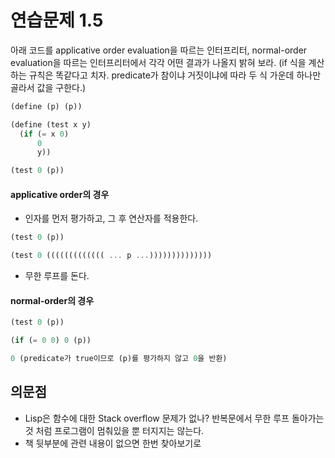 # 연습문제 1.5

아래 코드를 applicative order evaluation을 따르는 인터프리터, normal-order evaluation을 따르는 인터프리터에서 각각 어떤 결과가 나올지 밝혀 보라. (if 식을 계산하는 규칙은 똑같다고 치자. predicate가 참이냐 거짓이냐에 따라 두 식 가운데 하나만 골라서 값을 구한다.)

```scheme
(define (p) (p))

(define (test x y)
  (if (= x 0)
      0
      y))

(test 0 (p))
```

#### applicative order의 경우

- 인자를 먼저 평가하고, 그 후 연산자를 적용한다.

```scheme
(test 0 (p))

(test 0 ((((((((((((( ... p ...))))))))))))))
```

- 무한 루프를 돈다.

#### normal-order의 경우

```scheme
(test 0 (p))

(if (= 0 0) 0 (p))

0 (predicate가 true이므로 (p)를 평가하지 않고 0을 반환)
```

## 의문점

- Lisp은 함수에 대한 Stack overflow 문제가 없나? 반복문에서 무한 루프 돌아가는 것 처럼 프로그램이 멈춰있을 뿐 터지지는 않는다.
- 책 뒷부분에 관련 내용이 없으면 한번 찾아보기로
